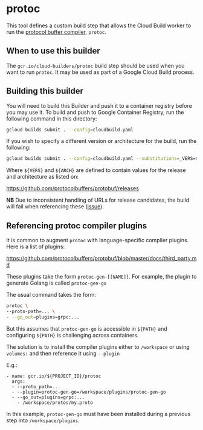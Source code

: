 # protoc

This tool defines a custom build step that allows the Cloud Build worker to run the
[protocol buffer compiler](https://github.com/protocolbuffers/protobuf), `protoc`.

## When to use this builder

The `gcr.io/cloud-builders/protoc` build step should be used when you want to run
`protoc`. It may be used as part of a Google Cloud Build process.

## Building this builder

You will need to build this Builder and push it to a container registry before you may use it. 
To build and push to Google Container Registry, run the following command in this directory:

```bash
gcloud builds submit . --config=cloudbuild.yaml
```

If you wish to specify a different version or architecture for the build, run the following:

```bash
gcloud builds submit . --config=cloudbuild.yaml --substitutions=_VERS=${VERS},_ARCH=${ARCH}
```

Where `${VERS}` and `${ARCH}` are defined to contain values for the release and architecture as listed on:

https://github.com/protocolbuffers/protobuf/releases

**NB** Due to inconsistent handling of URLs for release candidates, the build will fail when 
referencing these ([issue](https://github.com/protocolbuffers/protobuf/issues/6522)).

## Referencing protoc compiler plugins

It is common to augment `protoc` with language-specific compiler plugins. Here is a list of plugins:

https://github.com/protocolbuffers/protobuf/blob/master/docs/third_party.md

These plugins take the form `protoc-gen-[[NAME]]`. For example, the plugin to generate Golang 
is called `protoc-gen-go`

The usual command takes the form:

```bash
protoc \
--proto-path=... \
- --go_out=plugins=grpc:...
```

But this assumes that `protoc-gen-go` is accessible in `${PATH}` and configuring `${PATH}` 
is challenging across containers.

The solution is to install the compiler plugins either to `/workspace` or using `volumes:` 
and then reference it using `--plugin`

E.g.:

```
- name: gcr.io/${PROJECT_ID}/protoc
  args:
  - --proto_path=...
  - --plugin=protoc-gen-go=/workspace/plugins/protoc-gen-go
  - --go_out=plugins=grpc:...
    - /workspace/protos/my.proto
```

In this example, `protoc-gen-go` must have been installed during a previous step into `/workspace/plugins`.
